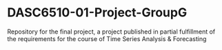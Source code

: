 # DASC6510-01-Project-GroupG
Repository for the final project, a project published in partial fulfillment of the requirements for the course of Time Series Analysis &amp; Forecasting
